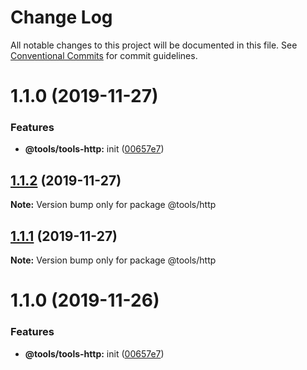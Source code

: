 # Change Log

All notable changes to this project will be documented in this file.
See [Conventional Commits](https://conventionalcommits.org) for commit guidelines.

# 1.1.0 (2019-11-27)


### Features

* **@tools/tools-http:** init ([00657e7](https://github.com/kaneki5172/tools/commit/00657e7))





## [1.1.2](https://github.com/kaneki5172/tools/compare/@tools/http@1.1.1...@tools/http@1.1.2) (2019-11-27)

**Note:** Version bump only for package @tools/http





## [1.1.1](https://github.com/kaneki5172/tools/compare/@tools/http@1.1.0...@tools/http@1.1.1) (2019-11-27)

**Note:** Version bump only for package @tools/http





# 1.1.0 (2019-11-26)


### Features

* **@tools/tools-http:** init ([00657e7](https://github.com/kaneki5172/tools/commit/00657e7b631c69ef8d5d7e5f9f8fe9a790825f6d))
